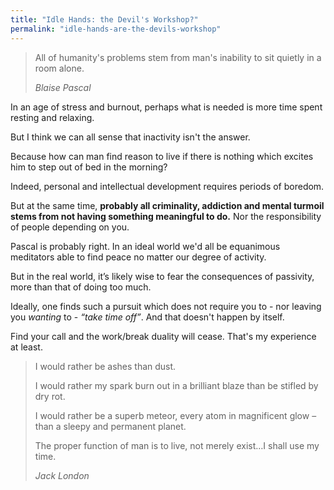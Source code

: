 ```yaml
---
title: "Idle Hands: the Devil's Workshop?"
permalink: "idle-hands-are-the-devils-workshop"
---
```

> All of humanity's problems stem from man's inability to sit quietly in a room alone.
>
> <cite>Blaise Pascal</cite>

In an age of stress and burnout, perhaps what is needed is more time spent resting and relaxing.

But I think we can all sense that inactivity isn't the answer.

Because how can man find reason to live if there is nothing which excites him to step out of bed in the morning?

Indeed, personal and intellectual development requires periods of boredom.

But at the same time, **probably all criminality, addiction and mental turmoil stems from not having something meaningful to do.** Nor the responsibility of people depending on you.

Pascal is probably right. In an ideal world we'd all be equanimous meditators able to find peace no matter our degree of activity.

But in the real world, it’s likely wise to fear the consequences of passivity, more than that of doing too much. 

Ideally, one finds such a pursuit which does not require you to - nor leaving you _wanting_ to - _“take time off”_. And that doesn't happen by itself.

Find your call and the work/break duality will cease. That's my experience at least.

> I would rather be ashes than dust.
> 
> I would rather my spark burn out in a brilliant blaze than be stifled by dry rot. 
> 
> I would rather be a superb meteor, every atom in magnificent glow – than a sleepy and permanent planet. 
> 
> The proper function of man is to live, not merely exist…I shall use my time.
>
> <cite>Jack London</cite>